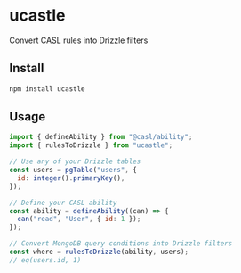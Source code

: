 # ucastle

Convert CASL rules into Drizzle filters

## Install

```sh
npm install ucastle
```

## Usage

```js
import { defineAbility } from "@casl/ability";
import { rulesToDrizzle } from "ucastle";

// Use any of your Drizzle tables
const users = pgTable("users", {
  id: integer().primaryKey(),
});

// Define your CASL ability
const ability = defineAbility((can) => {
  can("read", "User", { id: 1 });
});

// Convert MongoDB query conditions into Drizzle filters
const where = rulesToDrizzle(ability, users);
// eq(users.id, 1)
```
